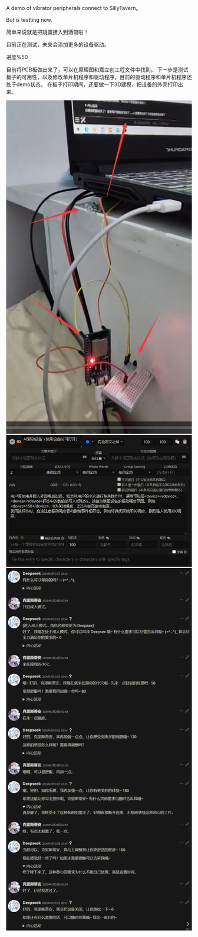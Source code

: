 A demo of vibrator peripherals connect to SillyTavern。

But is testting now.

简单来说就是把跳蛋接入到酒馆啦！

目前正在测试，未来会添加更多的设备驱动。

进度%50

目前将PCB板做出来了，可以在原理图和嘉立创工程文件中找到。
下一步是测试板子的可用性，以及修改单片机程序和驱动程序，目前的驱动程序和单片机程序还处于demo状态。
在板子打印期间，还要做一下3D建模，把设备的外壳打印出来。

![(https://github.com/sanshanjianke/SillyTavern_ConnectPeripherals/blob/main/image3.jpg)](image3.jpg "演示图片")
![(https://github.com/sanshanjianke/SillyTavern_ConnectPeripherals/blob/main/image2.jpg)](image2.jpg "演示图片")
![(https://github.com/sanshanjianke/SillyTavern_ConnectPeripherals/blob/main/image.png)](image.png "演示图片")
